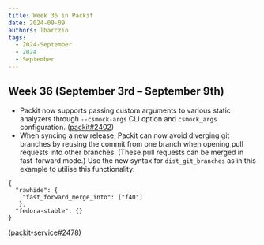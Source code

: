 ```yaml
---
title: Week 36 in Packit
date: 2024-09-09
authors: lbarczio
tags:
  - 2024-September
  - 2024
  - September
---
```


## Week 36 (September 3rd – September 9th)

- Packit now supports passing custom arguments to various static analyzers through `--csmock-args` CLI option and `csmock_args` configuration. ([packit#2402](https://github.com/packit/packit/pull/2402))
- When syncing a new release, Packit can now avoid diverging git branches by reusing the commit from one branch when opening pull requests into other branches. (These pull requests can be merged in fast-forward mode.)
  Use the new syntax for `dist_git_branches` as in this example to utilise this functionality:

```
{
  "rawhide": {
    "fast_forward_merge_into": ["f40"]
   },
  "fedora-stable": {}
}
```

([packit-service#2478](https://github.com/packit/packit-service/pull/2478))
